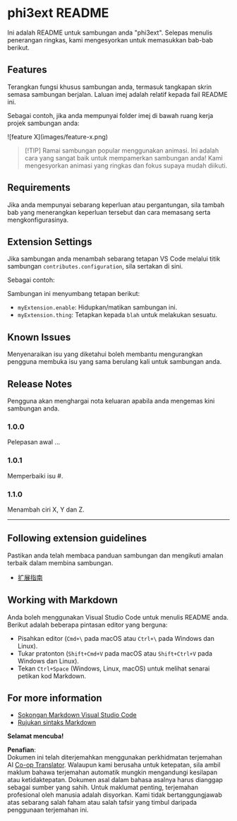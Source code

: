 <!--
CO_OP_TRANSLATOR_METADATA:
{
  "original_hash": "be0b2937160c486180ded27e4f14adeb",
  "translation_date": "2025-07-16T16:55:37+00:00",
  "source_file": "code/07.Lab/01/Apple/phi3ext/README.md",
  "language_code": "ms"
}
-->
# phi3ext README

Ini adalah README untuk sambungan anda "phi3ext". Selepas menulis penerangan ringkas, kami mengesyorkan untuk memasukkan bab-bab berikut.

## Features

Terangkan fungsi khusus sambungan anda, termasuk tangkapan skrin semasa sambungan berjalan. Laluan imej adalah relatif kepada fail README ini.

Sebagai contoh, jika anda mempunyai folder imej di bawah ruang kerja projek sambungan anda:

\!\[feature X\]\(images/feature-x.png\)

> [!TIP] Ramai sambungan popular menggunakan animasi. Ini adalah cara yang sangat baik untuk mempamerkan sambungan anda! Kami mengesyorkan animasi yang ringkas dan fokus supaya mudah diikuti.

## Requirements

Jika anda mempunyai sebarang keperluan atau pergantungan, sila tambah bab yang menerangkan keperluan tersebut dan cara memasang serta mengkonfigurasinya.

## Extension Settings

Jika sambungan anda menambah sebarang tetapan VS Code melalui titik sambungan `contributes.configuration`, sila sertakan di sini.

Sebagai contoh:

Sambungan ini menyumbang tetapan berikut:

* `myExtension.enable`: Hidupkan/matikan sambungan ini.
* `myExtension.thing`: Tetapkan kepada `blah` untuk melakukan sesuatu.

## Known Issues

Menyenaraikan isu yang diketahui boleh membantu mengurangkan pengguna membuka isu yang sama berulang kali untuk sambungan anda.

## Release Notes

Pengguna akan menghargai nota keluaran apabila anda mengemas kini sambungan anda.

### 1.0.0

Pelepasan awal ...

### 1.0.1

Memperbaiki isu #.

### 1.1.0

Menambah ciri X, Y dan Z.

---

## Following extension guidelines

Pastikan anda telah membaca panduan sambungan dan mengikuti amalan terbaik dalam membina sambungan.

* [扩展指南](https://code.visualstudio.com/api/references/extension-guidelines?WT.mc_id=aiml-137032-kinfeylo)

## Working with Markdown

Anda boleh menggunakan Visual Studio Code untuk menulis README anda. Berikut adalah beberapa pintasan editor yang berguna:

* Pisahkan editor (`Cmd+\` pada macOS atau `Ctrl+\` pada Windows dan Linux).
* Tukar pratonton (`Shift+Cmd+V` pada macOS atau `Shift+Ctrl+V` pada Windows dan Linux).
* Tekan `Ctrl+Space` (Windows, Linux, macOS) untuk melihat senarai petikan kod Markdown.

## For more information

* [Sokongan Markdown Visual Studio Code](http://code.visualstudio.com/docs/languages/markdown?WT.mc_id=aiml-137032-kinfeylo)
* [Rujukan sintaks Markdown](https://help.github.com/articles/markdown-basics/)

**Selamat mencuba!**

**Penafian**:  
Dokumen ini telah diterjemahkan menggunakan perkhidmatan terjemahan AI [Co-op Translator](https://github.com/Azure/co-op-translator). Walaupun kami berusaha untuk ketepatan, sila ambil maklum bahawa terjemahan automatik mungkin mengandungi kesilapan atau ketidaktepatan. Dokumen asal dalam bahasa asalnya harus dianggap sebagai sumber yang sahih. Untuk maklumat penting, terjemahan profesional oleh manusia adalah disyorkan. Kami tidak bertanggungjawab atas sebarang salah faham atau salah tafsir yang timbul daripada penggunaan terjemahan ini.
